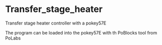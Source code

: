 # Transfer_stage_heater
Transfer stage heater controller with a pokey57E

The program can be loaded into the pokey57E with th PoBlocks tool from PoLabs
